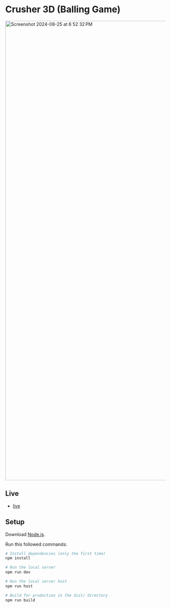 # Crusher 3D (Balling Game)

<img width="1440" alt="Screenshot 2024-08-25 at 6 52 32 PM" src="https://github.com/user-attachments/assets/84407a23-b44a-4aa8-942f-075c400ad9ae">

## Live
- [live](https://crusher-3d.vercel.app/)

## Setup
Download [Node.js](https://nodejs.org/en/download/).

Run this followed commands:

``` bash
# Install dependencies (only the first time)
npm install

# Run the local server
npm run dev

# Run the local server host
npm run host

# Build for production in the dist/ directory
npm run build
```
